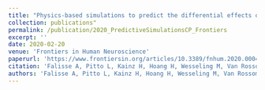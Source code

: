```yaml
---
title: "Physics-based simulations to predict the differential effects of motor control and musculoskeletal deficits on gait dysfunction in cerebral palsy: A retrospective case study"
collection: publications"
permalink: /publication/2020_PredictiveSimulationsCP_Frontiers
excerpt: ''
date: 2020-02-20
venue: 'Frontiers in Human Neuroscience'
paperurl: 'https://www.frontiersin.org/articles/10.3389/fnhum.2020.00040/full'
citation: 'Falisse A, Pitto L, Kainz H, Hoang H, Wesseling M, Van Rossom S, Papageorgiou E, Bar-On L, Hallemans A, Desloovere K, Molenaers G, Van Campenhout A, De Groote F, and Jonkers I. (2020). "Physics-based simulations to predict the differential effects of motor control and musculoskeletal deficits on gait dysfunction in cerebral palsy: A retrospective case study." <i>Front. Hum. Neurosci.</i>. 14: 20200220.'
authors: 'Falisse A, Pitto L, Kainz H, Hoang H, Wesseling M, Van Rossom S, Papageorgiou E, Bar-On L, Hallemans A, Desloovere K, Molenaers G, Van Campenhout A, De Groote F, and Jonkers I'
---
```

